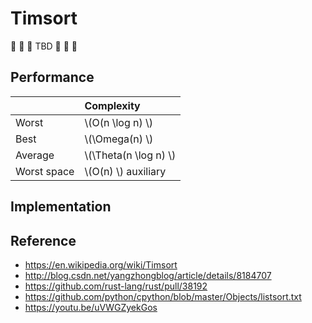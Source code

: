 # Timsort

🚧 🚧 🚧 TBD 🚧 🚧 🚧

## Performance

|              | Complexity         |
| :----------- | :----------------- |
| Worst        | \\(O(n \log n) \\)      |
| Best         | \\(\Omega(n) \\)        |
| Average      | \\(\Theta(n \log n) \\) |
| Worst space  | \\(O(n) \\) auxiliary   |

## Implementation

## Reference

- https://en.wikipedia.org/wiki/Timsort
- http://blog.csdn.net/yangzhongblog/article/details/8184707
- https://github.com/rust-lang/rust/pull/38192
- https://github.com/python/cpython/blob/master/Objects/listsort.txt
- https://youtu.be/uVWGZyekGos
